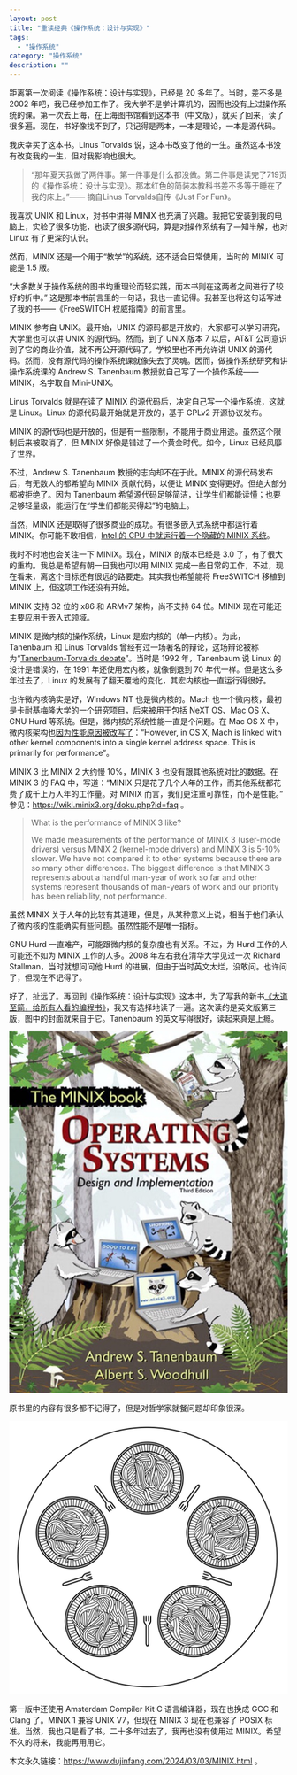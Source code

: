 ```yaml
---
layout: post
title: "重读经典《操作系统：设计与实现》"
tags:
  - "操作系统"
category: "操作系统"
description: ""
---
```


距离第一次阅读《操作系统：设计与实现》，已经是 20 多年了。当时，差不多是 2002 年吧，我已经参加工作了。我大学不是学计算机的，因而也没有上过操作系统的课。第一次去上海，在上海图书馆看到这本书（中文版），就买了回来，读了很多遍。现在，书好像找不到了，只记得是两本，一本是理论，一本是源代码。

我庆幸买了这本书。Linus Torvalds 说，这本书改变了他的一生。虽然这本书没有改变我的一生，但对我影响也很大。

> “那年夏天我做了两件事。第一件事是什么都没做。第二件事是读完了719页的《操作系统：设计与实现》。那本红色的简装本教科书差不多等于睡在了我的床上。”—— 摘自Linus Torvalds自传《Just For Fun》。

我喜欢 UNIX 和 Linux，对书中讲得 MINIX 也充满了兴趣。我把它安装到我的电脑上，实验了很多功能，也读了很多源代码，算是对操作系统有了一知半解，也对 Linux 有了更深的认识。

然而，MINIX 还是一个用于“教学”的系统，还不适合日常使用，当时的 MINIX 可能是 1.5 版。

“大多数关于操作系统的图书均重理论而轻实践，而本书则在这两者之间进行了较好的折中。” 这是那本书前言里的一句话，我也一直记得。我甚至也将这句话写进了我的书——《FreeSWITCH 权威指南》的前言里。

MINIX 参考自 UNIX。最开始，UNIX 的源码都是开放的，大家都可以学习研究，大学里也可以讲 UNIX 的源代码。然而，到了 UNIX 版本 7 以后，AT&T 公司意识到了它的商业价值，就不再公开源代码了。学校里也不再允许讲 UNIX 的源代码。然而，没有源代码的操作系统课就像失去了灵魂。因而，做操作系统研究和讲操作系统课的 Andrew S. Tanenbaum 教授就自己写了一个操作系统——MINIX，名字取自 Mini-UNIX。

Linus Torvalds 就是在读了 MINIX 的源代码后，决定自己写一个操作系统，这就是 Linux。Linux 的源代码最开始就是开放的，基于 GPLv2 开源协议发布。

MINIX 的源代码也是开放的，但是有一些限制，不能用于商业用途。虽然这个限制后来被取消了，但 MINIX 好像是错过了一个黄金时代。如今，Linux 已经风靡了世界。

不过，Andrew S. Tanenbaum 教授的志向却不在于此。MINIX 的源代码发布后，有无数人的都希望向 MINIX 贡献代码，以便让 MINIX 变得更好。但绝大部分都被拒绝了。因为 Tanenbaum 希望源代码足够简洁，让学生们都能读懂；也要足够轻量级，能运行在“学生们都能买得起”的电脑上。

当然，MINIX 还是取得了很多商业的成功。有很多嵌入式系统中都运行着 MINIX。你可能不敢相信，[Intel 的 CPU 中就运行着一个隐藏的 MINIX 系统](https://www.zdnet.com/article/MINIX-intels-hidden-in-chip-operating-system/)。

我时不时地也会关注一下 MINIX。现在，MINIX 的版本已经是 3.0 了，有了很大的重构。我总是希望有朝一日我也可以用 MINIX 完成一些日常的工作，不过，现在看来，离这个目标还有很远的路要走。其实我也希望能将 FreeSWITCH 移植到 MINIX 上，但这项工作还没有开始。

MINIX 支持 32 位的 x86 和 ARMv7 架构，尚不支持 64 位。MINIX 现在可能还主要应用于嵌入式领域。

MINIX 是微内核的操作系统，Linux 是宏内核的（单一内核）。为此，Tanenbaum 和 Linus Torvalds 曾经有过一场著名的辩论，这场辩论被称为“[Tanenbaum-Torvalds debate](https://www.oreilly.com/openbook/opensources/book/appa.html)”。当时是 1992 年，Tanenbaum 说 Linux 的设计是错误的，在 1991 年还使用宏内核，就像倒退到 70 年代一样。但是这么多年过去了，Linux 的发展有了翻天覆地的变化，其宏内核也一直运行得很好。

也许微内核确实是好，Windows NT 也是微内核的。Mach 也一个微内核，最初是卡耐基梅隆大学的一个研究项目，后来被用于包括 NeXT OS、Mac OS X、GNU Hurd 等系统。但是，微内核的系统性能一直是个问题。在 Mac OS X 中，微内核架构也[因为性能原因被改写了](https://developer.apple.com/library/archive/documentation/Darwin/Conceptual/KernelProgramming/Mach/Mach.html)：“However, in OS X, Mach is linked with other kernel components into a single kernel address space. This is primarily for performance”。

MINIX 3 比 MINIX 2 大约慢 10%，MINIX 3 也没有跟其他系统对比的数据。在 MINIX 3 的 FAQ 中，写道：“MINIX 只是花了几个人年的工作，而其他系统都花费了成千上万人年的工作量。对 MINIX 而言，我们更注重可靠性，而不是性能。” 参见：<https://wiki.minix3.org/doku.php?id=faq> 。

> What is the performance of MINIX 3 like?
>
> We made measurements of the performance of MINIX 3 (user-mode drivers) versus MINIX 2 (kernel-mode drivers) and MINIX 3 is 5-10% slower. We have not compared it to other systems because there are so many other differences. The biggest difference is that MINIX 3 represents about a handful man-year of work so far and other systems represent thousands of man-years of work and our priority has been reliability, not performance.

虽然 MINIX 关于人年的比较有其道理，但是，从某种意义上说，相当于他们承认了微内核的性能确实有些问题。虽然性能不是唯一指标。

GNU Hurd 一直难产，可能跟微内核的复杂度也有关系。不过，为 Hurd 工作的人可能还不如为 MINIX 工作的人多。2008 年左右我在清华大学见过一次 Richard Stallman，当时就想问问他 Hurd 的进展，但由于当时英文太烂，没敢问。也许问了，但现在不记得了。

好了，扯远了。再回到《操作系统：设计与实现》这本书，为了写我的新书[《大道至简，给所有人看的编程书》](https://book.dujinfang.com/2023/12/07/dead-simple.html)，我又有选择地读了一遍。这次读的是英文版第三版，图中的封面就来自于它。Tanenbaum 的英文写得很好，读起来真是上瘾。

![《操作系统：设计与实现》第三版封面](/images/os.jpg)

原书里的内容有很多都不记得了，但是对哲学家就餐问题却印象很深。

![哲学家就餐问题](/images/dining-philosophers-problem.jpg)

第一版中还使用 Amsterdam Compiler Kit C 语言编译器，现在也换成 GCC 和 Clang 了。MINIX 1 兼容 UNIX V7，但现在 MINIX 3 现在也兼容了 POSIX 标准。当然，我也只是看了书。二十多年过去了，我再也没有使用过 MINIX。希望不久的将来，我能再用用它。

本文永久链接：<https://www.dujinfang.com/2024/03/03/MINIX.html> 。
